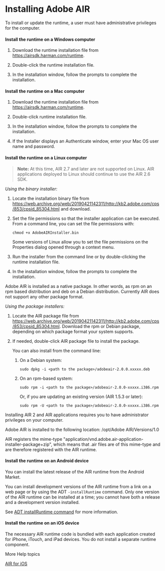 # Installing Adobe AIR

To install or update the runtime, a user must have administrative privileges for
the computer.

#### Install the runtime on a Windows computer

1.  Download the runtime installation file from
    <https://airsdk.harman.com/runtime>.

2.  Double-click the runtime installation file.

3.  In the installation window, follow the prompts to complete the installation.

#### Install the runtime on a Mac computer

1.  Download the runtime installation file from
    <https://airsdk.harman.com/runtime>.

2.  Double-click runtime installation file.

3.  In the installation window, follow the prompts to complete the installation.

4.  If the Installer displays an Authenticate window, enter your Mac OS user
    name and password.

#### Install the runtime on a Linux computer

> **Note:** At this time, AIR 2.7 and later are not supported on Linux. AIR
> applications deployed to Linux should continue to use the AIR 2.6 SDK.

_Using the binary installer:_

1.  Locate the installation binary file from
    <https://web.archive.org/web/20190421142311/http://kb2.adobe.com/cps/853/cpsid_85304.html>
    and download.

2.  Set the file permissions so that the installer application can be executed.
    From a command line, you can set the file permissions with:

        chmod +x AdobeAIRInstaller.bin

    Some versions of Linux allow you to set the file permissions on the
    Properties dialog opened through a context menu.

3.  Run the installer from the command line or by double-clicking the runtime
    installation file.

4.  In the installation window, follow the prompts to complete the installation.

Adobe AIR is installed as a native package. In other words, as rpm on an rpm
based distribution and deb on a Debian distribution. Currently AIR does not
support any other package format.

_Using the package installers:_

1.  Locate the AIR package file from
    <https://web.archive.org/web/20190421142311/http://kb2.adobe.com/cps/853/cpsid_85304.html>.
    Download the rpm or Debian package, depending on which package format your
    system supports.

2.  If needed, double-click AIR package file to install the package.

    You can also install from the command line:

    1.  On a Debian system:

            sudo dpkg -i <path to the package>/adobeair-2.0.0.xxxxx.deb

    2.  On an rpm-based system:

            sudo rpm -i <path to the package>/adobeair-2.0.0-xxxxx.i386.rpm

        Or, if you are updating an existing version (AIR 1.5.3 or later):

            sudo rpm -U <path to the package>/adobeair-2.0.0-xxxxx.i386.rpm

Installing AIR 2 and AIR applications requires you to have administrator
privileges on your computer.

Adobe AIR is installed to the following location: /opt/Adobe AIR/Versions/1.0

AIR registers the mime-type
"application/vnd.adobe.air-application-installer-package+zip", which means that
.air files are of this mime-type and are therefore registered with the AIR
runtime.

#### Install the runtime on an Android device

You can install the latest release of the AIR runtime from the Android Market.

You can install development versions of the AIR runtime from a link on a web
page or by using the ADT `-installRuntime` command. Only one version of the AIR
runtime can be installed at a time; you cannot have both a release and a
development version installed.

See [ADT installRuntime command](WS901d38e593cd1bac1e63e3d128fc240122-7ff6.html)
for more information.

#### Install the runtime on an iOS device

The necessary AIR runtime code is bundled with each application created for
iPhone, iTouch, and iPad devices. You do not install a separate runtime
component.

More Help topics

[AIR for iOS](WSfffb011ac560372f4239c49b12cd282d498-8000.html)
